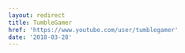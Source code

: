 ```yaml
---
layout: redirect
title: TumbleGamer
href: 'https://www.youtube.com/user/tumblegamer'
date: '2018-03-28'
---
```


